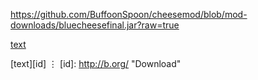 https://github.com/BuffoonSpoon/cheesemod/blob/mod-downloads/bluecheesefinal.jar?raw=true

[text](https://github.com/BuffoonSpoon/cheesemod/blob/mod-downloads/bluecheesefinal.jar?raw=true)

[text][id]
⋮
[id]: http://b.org/ "Download"
